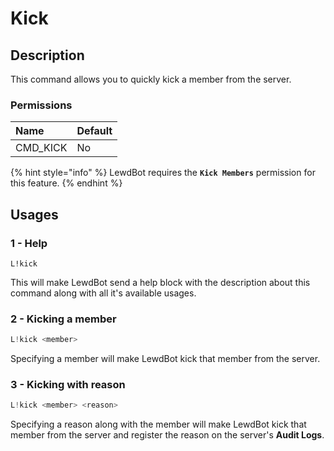 # Kick

## Description

This command allows you to quickly kick a member from the server.

### Permissions

| Name | Default |
| :--- | :--- |
| CMD\_KICK | No |

{% hint style="info" %}
LewdBot requires the **`Kick Members`** permission for this feature.
{% endhint %}

## Usages

### 1 - Help

```text
L!kick
```

This will make LewdBot send a help block with the description about this command along with all it's available usages.

### 2 - Kicking a member

```java
L!kick <member>
```

Specifying a member will make LewdBot kick that member from the server.

### 3 - Kicking with reason

```java
L!kick <member> <reason>
```

Specifying a reason along with the member will make LewdBot kick that member from the server and register the reason on the server's **Audit Logs**.

